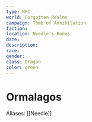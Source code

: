```yaml
---
type: NPC
world: Forgotten Realms
campaign: Tomb of Annihilation
faction: 
location: Needle's Bones
date:
description:
race:
gender:
class: Dragon
color: green
---
```


# Ormalagos
Aliases: [[Needle]]

